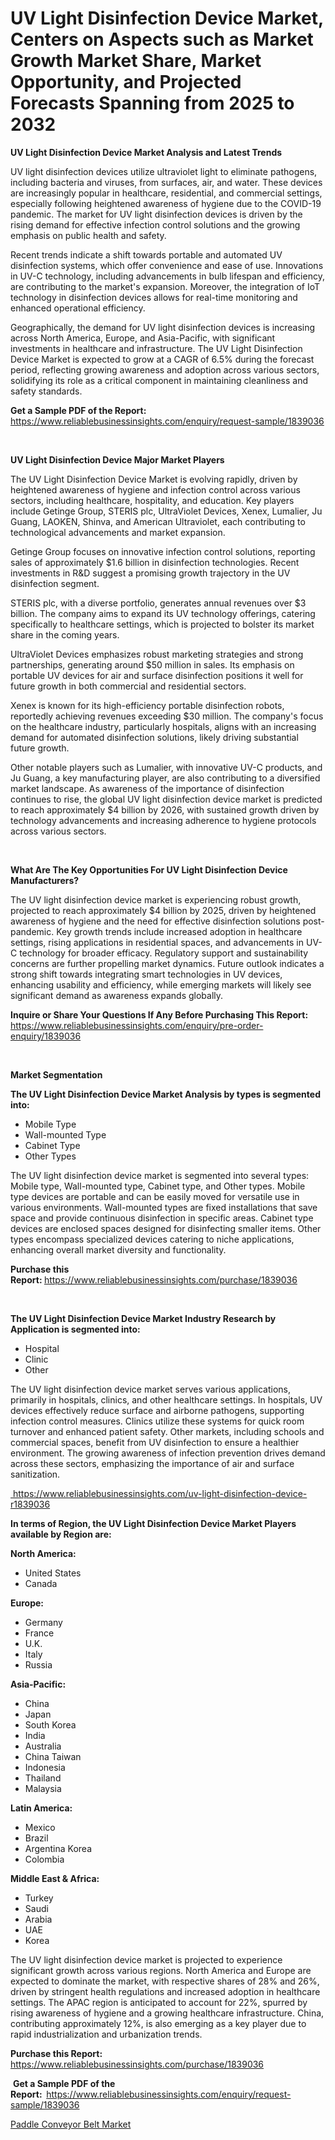 <p><h1>UV Light Disinfection Device Market, Centers on Aspects such as Market Growth Market Share, Market Opportunity, and Projected Forecasts Spanning from 2025 to 2032</h1></p><p><strong>UV Light Disinfection Device Market Analysis and Latest Trends</strong></p>
<p><p>UV light disinfection devices utilize ultraviolet light to eliminate pathogens, including bacteria and viruses, from surfaces, air, and water. These devices are increasingly popular in healthcare, residential, and commercial settings, especially following heightened awareness of hygiene due to the COVID-19 pandemic. The market for UV light disinfection devices is driven by the rising demand for effective infection control solutions and the growing emphasis on public health and safety.</p><p>Recent trends indicate a shift towards portable and automated UV disinfection systems, which offer convenience and ease of use. Innovations in UV-C technology, including advancements in bulb lifespan and efficiency, are contributing to the market's expansion. Moreover, the integration of IoT technology in disinfection devices allows for real-time monitoring and enhanced operational efficiency.</p><p>Geographically, the demand for UV light disinfection devices is increasing across North America, Europe, and Asia-Pacific, with significant investments in healthcare and infrastructure. The UV Light Disinfection Device Market is expected to grow at a CAGR of 6.5% during the forecast period, reflecting growing awareness and adoption across various sectors, solidifying its role as a critical component in maintaining cleanliness and safety standards.</p></p>
<p><strong>Get a Sample PDF of the Report:&nbsp;</strong> <a href="https://www.reliablebusinessinsights.com/enquiry/request-sample/1839036?utm_campaign=2214&utm_medium=2&utm_source=Github&utm_content=ia&utm_term=19022025&utm_id=uv-light-disinfection-device">https://www.reliablebusinessinsights.com/enquiry/request-sample/1839036</a></p>
<p>&nbsp;</p>
<p><strong>UV Light Disinfection Device Major Market Players</strong></p>
<p><p>The UV Light Disinfection Device Market is evolving rapidly, driven by heightened awareness of hygiene and infection control across various sectors, including healthcare, hospitality, and education. Key players include Getinge Group, STERIS plc, UltraViolet Devices, Xenex, Lumalier, Ju Guang, LAOKEN, Shinva, and American Ultraviolet, each contributing to technological advancements and market expansion.</p><p>Getinge Group focuses on innovative infection control solutions, reporting sales of approximately $1.6 billion in disinfection technologies. Recent investments in R&D suggest a promising growth trajectory in the UV disinfection segment.</p><p>STERIS plc, with a diverse portfolio, generates annual revenues over $3 billion. The company aims to expand its UV technology offerings, catering specifically to healthcare settings, which is projected to bolster its market share in the coming years.</p><p>UltraViolet Devices emphasizes robust marketing strategies and strong partnerships, generating around $50 million in sales. Its emphasis on portable UV devices for air and surface disinfection positions it well for future growth in both commercial and residential sectors.</p><p>Xenex is known for its high-efficiency portable disinfection robots, reportedly achieving revenues exceeding $30 million. The company's focus on the healthcare industry, particularly hospitals, aligns with an increasing demand for automated disinfection solutions, likely driving substantial future growth.</p><p>Other notable players such as Lumalier, with innovative UV-C products, and Ju Guang, a key manufacturing player, are also contributing to a diversified market landscape. As awareness of the importance of disinfection continues to rise, the global UV light disinfection device market is predicted to reach approximately $4 billion by 2026, with sustained growth driven by technology advancements and increasing adherence to hygiene protocols across various sectors.</p></p>
<p>&nbsp;</p>
<p><strong>What Are The Key Opportunities For UV Light Disinfection Device Manufacturers?</strong></p>
<p><p>The UV light disinfection device market is experiencing robust growth, projected to reach approximately $4 billion by 2025, driven by heightened awareness of hygiene and the need for effective disinfection solutions post-pandemic. Key growth trends include increased adoption in healthcare settings, rising applications in residential spaces, and advancements in UV-C technology for broader efficacy. Regulatory support and sustainability concerns are further propelling market dynamics. Future outlook indicates a strong shift towards integrating smart technologies in UV devices, enhancing usability and efficiency, while emerging markets will likely see significant demand as awareness expands globally.</p></p>
<p><strong>Inquire or Share Your Questions If Any Before Purchasing This Report:</strong> <a href="https://www.reliablebusinessinsights.com/enquiry/pre-order-enquiry/1839036?utm_campaign=2214&utm_medium=2&utm_source=Github&utm_content=ia&utm_term=19022025&utm_id=uv-light-disinfection-device">https://www.reliablebusinessinsights.com/enquiry/pre-order-enquiry/1839036</a></p>
<p>&nbsp;</p>
<p><strong>Market Segmentation</strong></p>
<p><strong>The UV Light Disinfection Device Market Analysis by types is segmented into:</strong></p>
<p><ul><li>Mobile Type</li><li>Wall-mounted Type</li><li>Cabinet Type</li><li>Other Types</li></ul></p>
<p><p>The UV light disinfection device market is segmented into several types: Mobile type, Wall-mounted type, Cabinet type, and Other types. Mobile type devices are portable and can be easily moved for versatile use in various environments. Wall-mounted types are fixed installations that save space and provide continuous disinfection in specific areas. Cabinet type devices are enclosed spaces designed for disinfecting smaller items. Other types encompass specialized devices catering to niche applications, enhancing overall market diversity and functionality.</p></p>
<p><strong>Purchase this Report:&nbsp;</strong><a href="https://www.reliablebusinessinsights.com/purchase/1839036?utm_campaign=2214&utm_medium=2&utm_source=Github&utm_content=ia&utm_term=19022025&utm_id=uv-light-disinfection-device">https://www.reliablebusinessinsights.com/purchase/1839036</a></p>
<p>&nbsp;</p>
<p><strong>The UV Light Disinfection Device Market Industry Research by Application is segmented into:</strong></p>
<p><ul><li>Hospital</li><li>Clinic</li><li>Other</li></ul></p>
<p><p>The UV light disinfection device market serves various applications, primarily in hospitals, clinics, and other healthcare settings. In hospitals, UV devices effectively reduce surface and airborne pathogens, supporting infection control measures. Clinics utilize these systems for quick room turnover and enhanced patient safety. Other markets, including schools and commercial spaces, benefit from UV disinfection to ensure a healthier environment. The growing awareness of infection prevention drives demand across these sectors, emphasizing the importance of air and surface sanitization.</p></p>
<p><a href="https://www.reliablebusinessinsights.com/uv-light-disinfection-device-r1839036?utm_campaign=2214&utm_medium=2&utm_source=Github&utm_content=ia&utm_term=19022025&utm_id=uv-light-disinfection-device">&nbsp;https://www.reliablebusinessinsights.com/uv-light-disinfection-device-r1839036</a></p>
<p><strong>In terms of Region, the UV Light Disinfection Device Market Players available by Region are:</strong></p>
<p>
    <p> <strong> North America: </strong>
        <ul>
            <li>United States</li>
            <li>Canada</li>
        </ul>
        </p> 
    <p> <strong> Europe: </strong>
        <ul>
            <li>Germany</li>
            <li>France</li>
            <li>U.K.</li>
            <li>Italy</li>
            <li>Russia</li>
        </ul>
        </p> 
    <p> <strong> Asia-Pacific: </strong>
        <ul>
            <li>China</li>
            <li>Japan</li>
            <li>South Korea</li>
            <li>India</li>
            <li>Australia</li>
            <li>China Taiwan</li>
            <li>Indonesia</li>
            <li>Thailand</li>
            <li>Malaysia</li>
        </ul>
        </p> 
    <p> <strong> Latin America: </strong>
        <ul>
            <li>Mexico</li>
            <li>Brazil</li>
            <li>Argentina Korea</li>
            <li>Colombia</li>
        </ul>
        </p> 
    <p> <strong> Middle East & Africa: </strong>
        <ul>
            <li>Turkey</li>
            <li>Saudi</li>
            <li>Arabia</li>
            <li>UAE</li>
            <li>Korea</li>
        </ul>
    </p>
    </p>
<p><p>The UV light disinfection device market is projected to experience significant growth across various regions. North America and Europe are expected to dominate the market, with respective shares of 28% and 26%, driven by stringent health regulations and increased adoption in healthcare settings. The APAC region is anticipated to account for 22%, spurred by rising awareness of hygiene and a growing healthcare infrastructure. China, contributing approximately 12%, is also emerging as a key player due to rapid industrialization and urbanization trends.</p></p>
<p><strong>Purchase this Report: </strong><a href="https://www.reliablebusinessinsights.com/purchase/1839036?utm_campaign=2214&utm_medium=2&utm_source=Github&utm_content=ia&utm_term=19022025&utm_id=uv-light-disinfection-device">https://www.reliablebusinessinsights.com/purchase/1839036</a></p>
<p>&nbsp;<strong>Get a Sample PDF of the Report:&nbsp;&nbsp;</strong><a href="https://www.reliablebusinessinsights.com/enquiry/request-sample/1839036?utm_campaign=2214&utm_medium=2&utm_source=Github&utm_content=ia&utm_term=19022025&utm_id=uv-light-disinfection-device">https://www.reliablebusinessinsights.com/enquiry/request-sample/1839036</a></p>
<p><strong></strong></p>
<p><p><a href="https://github.com/comasnickie/Market-Research-Report-List-1/blob/main/paddle-conveyor-belt-market.md?utm_campaign=2214&utm_medium=2&utm_source=Github&utm_content=ia&utm_term=19022025&utm_id=uv-light-disinfection-device">Paddle Conveyor Belt Market</a></p></p>
